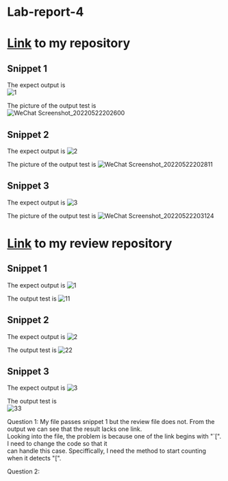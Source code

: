 # Lab-report-4  

# [Link](https://github.com/NuojinliXu/markdown-parser) to my repository 

## Snippet 1

The expect output is   
![1](https://user-images.githubusercontent.com/103155845/169738502-08d19b3b-ee26-4823-9a01-4defb1cb5b2e.png)  

The picture of the output test is   
![WeChat Screenshot_20220522202600](https://user-images.githubusercontent.com/103155845/169738553-32930acd-4ef7-4855-9318-4047158f70e7.png)  

## Snippet 2

The expect output is 
![2](https://user-images.githubusercontent.com/103155845/169738628-85262a1b-d3e0-4595-a628-179f28cdf864.png)

The picture of the output test is 
![WeChat Screenshot_20220522202811](https://user-images.githubusercontent.com/103155845/169738649-d72ddc76-1d0b-44a5-bda9-88827558d2eb.png)  

## Snippet 3

The expect output is 
![3](https://user-images.githubusercontent.com/103155845/169738677-8b5b9199-698c-47f8-8158-60b64bbac014.png)  

The picture of the output test is 
![WeChat Screenshot_20220522203124](https://user-images.githubusercontent.com/103155845/169738714-97eb5a4d-c803-45e4-b40f-b3b5abee96ce.png)

# [Link](https://github.com/NLChung9/markdown-parser) to my review repository

## Snippet 1

The expect output is 
![1](https://user-images.githubusercontent.com/103155845/169738818-2586fba6-7ff8-4d1a-ad1a-9c414e5c1e1c.png)

The output test is
![11](https://user-images.githubusercontent.com/103155845/169740051-12ac2a32-feb5-44a5-9104-20705a276bfc.png)  

## Snippet 2  

The expect output is 
![2](https://user-images.githubusercontent.com/103155845/169740119-1e66b713-dfb4-495e-9a2a-0e564ca2db9c.png)

The output test is 
![22](https://user-images.githubusercontent.com/103155845/169740174-7846a416-73ae-46ab-b799-537561d951f2.png)  

## Snippet 3  

The expect output is 
![3](https://user-images.githubusercontent.com/103155845/169740216-debbccb9-b46d-402b-9bb9-d1ddfb0e1bca.png)  

The output test is  
![33](https://user-images.githubusercontent.com/103155845/169740295-2d1f689d-e7bf-4e83-8f1d-1a657a954945.png)  


Question 1:
My file passes snippet 1 but the review file does not. From the output we can see that the result lacks one link.  
Looking into the file, the problem is because one of the link begins with "`[". I need to change the code so that it  
can handle this case. Speciffically, I need the method to start counting when it detects "[".

Question 2:






